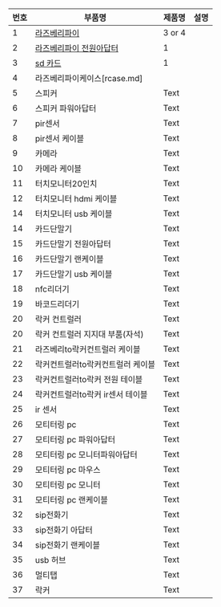 
#

| 번호 | 부품명 | 제품명 | 설명 |
| --- | --- | ----------- | -----|
|1| [라즈베리파이](raspberrypi.md) | 3 or 4 |
|2| [라즈베리파이 전원아답터](radapter.md) |  1  |
|3| [sd 카드](sdcard.md) |  1  |
|4| 라즈베리파이케이스[rcase.md] |  |
|5| 스피커 | Text |
|6| 스피커 파워아답터| Text |
|7| pir센서 | Text |
|8| pir센서 케이블| Text |
|9| 카메라 | Text |
|10| 카메라 케이블| Text |
|11| 터치모니터20인치 | Text |
|12| 터치모니터 hdmi 케이블 | Text |
|14| 터치모니터 usb 케이블 | Text |
|14| 카드단말기 | Text |
|15| 카드단말기 전원아답터| Text |
|16| 카드단말기 랜케이블| Text |
|17| 카드단말기 usb 케이블| Text |
|18| nfc리더기 | Text |
|19| 바코드리더기 | Text |
|20| 락커 컨트럴러 | Text |
|20| 락커 컨트럴러 지지대 부품(자석) | Text |
|21| 라즈베리to락커컨트럴러 케이블 | Text |
|22| 락커컨트럴러to락커컨트럴러 케이블 | Text |
|23| 락커컨트럴러to락커 전원 테이블 | Text |
|24| 락커컨트럴러to락커 ir센서 테이블 | Text |
|25| ir 센서 | Text |
|26| 모티터링 pc | Text |
|27| 모티터링 pc 파워아답터 | Text |
|28| 모티터링 pc 모니터파워아답터 | Text |
|29| 모티터링 pc 마우스 | Text |
|30| 모티터링 pc 모니터 | Text |
|31| 모티터링 pc 랜케이블 | Text |
|32| sip전화기 | Text |
|33| sip전화기 아답터 | Text |
|34| sip전화기 랜케이블| Text |
|35| usb 허브 | Text |
|36| 멀티탭 | Text |
|37| 락커 | Text |

